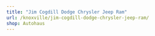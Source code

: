 ```yaml
---
title: "Jim Cogdill Dodge Chrysler Jeep Ram"
url: /knoxville/jim-cogdill-dodge-chrysler-jeep-ram/
shop: Autohaus
---
```

